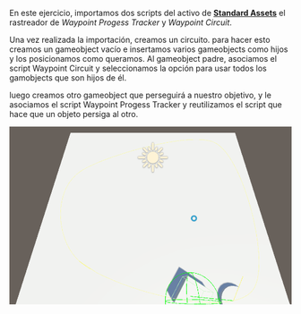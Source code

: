 En este ejercicio, importamos dos scripts del activo de __[Standard Assets](https://assetstore.unity.com/packages/essentials/asset-packs/standard-assets-for-unity-2018-4-32351)__ el rastreador de _Waypoint Progess Tracker_ y _Waypoint Circuit_.

Una vez realizada la importación, creamos un circuito. para hacer esto creamos un gameobject vacío e insertamos varios gameobjects como hijos y los posicionamos como queramos. Al gameobject padre, asociamos el script Waypoint Circuit y seleccionamos la opción para usar todos los gamobjects que son hijos de él.

luego creamos otro gameobject que perseguirá a nuestro objetivo, y le asociamos el script Waypoint Progess Tracker y reutilizamos el script que hace que un objeto persiga al otro.


 ![Waypoints](https://github.com/almadacv/FDV_05_waypoints/blob/main/Gif/Waypoints.gif)
